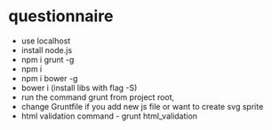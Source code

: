 # questionnaire
- use localhost
- install node.js
- npm i grunt -g
- npm i
- npm i bower -g
- bower i (install libs with flag -S)
- run the command grunt from project root,
- change Gruntfile if you add new js file or want to create svg sprite
- html validation command - grunt html_validation
